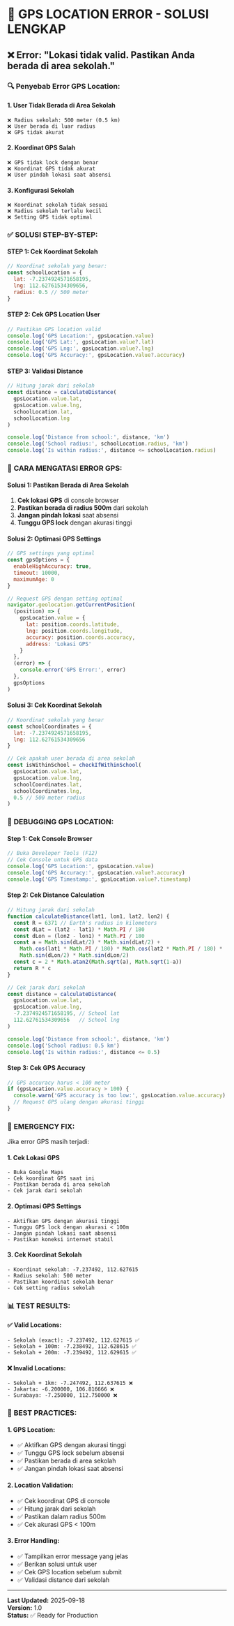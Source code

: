 # 📍 GPS LOCATION ERROR - SOLUSI LENGKAP

## ❌ **Error: "Lokasi tidak valid. Pastikan Anda berada di area sekolah."**

### 🔍 **Penyebab Error GPS Location:**

#### **1. User Tidak Berada di Area Sekolah**
```
❌ Radius sekolah: 500 meter (0.5 km)
❌ User berada di luar radius
❌ GPS tidak akurat
```

#### **2. Koordinat GPS Salah**
```
❌ GPS tidak lock dengan benar
❌ Koordinat GPS tidak akurat
❌ User pindah lokasi saat absensi
```

#### **3. Konfigurasi Sekolah**
```
❌ Koordinat sekolah tidak sesuai
❌ Radius sekolah terlalu kecil
❌ Setting GPS tidak optimal
```

### ✅ **SOLUSI STEP-BY-STEP:**

#### **STEP 1: Cek Koordinat Sekolah**
```javascript
// Koordinat sekolah yang benar:
const schoolLocation = {
  lat: -7.2374924571658195,
  lng: 112.62761534309656,
  radius: 0.5 // 500 meter
}
```

#### **STEP 2: Cek GPS Location User**
```javascript
// Pastikan GPS location valid
console.log('GPS Location:', gpsLocation.value)
console.log('GPS Lat:', gpsLocation.value?.lat)
console.log('GPS Lng:', gpsLocation.value?.lng)
console.log('GPS Accuracy:', gpsLocation.value?.accuracy)
```

#### **STEP 3: Validasi Distance**
```javascript
// Hitung jarak dari sekolah
const distance = calculateDistance(
  gpsLocation.value.lat,
  gpsLocation.value.lng,
  schoolLocation.lat,
  schoolLocation.lng
)

console.log('Distance from school:', distance, 'km')
console.log('School radius:', schoolLocation.radius, 'km')
console.log('Is within radius:', distance <= schoolLocation.radius)
```

### 🎯 **CARA MENGATASI ERROR GPS:**

#### **Solusi 1: Pastikan Berada di Area Sekolah**
1. **Cek lokasi GPS** di console browser
2. **Pastikan berada di radius 500m** dari sekolah
3. **Jangan pindah lokasi** saat absensi
4. **Tunggu GPS lock** dengan akurasi tinggi

#### **Solusi 2: Optimasi GPS Settings**
```javascript
// GPS settings yang optimal
const gpsOptions = {
  enableHighAccuracy: true,
  timeout: 10000,
  maximumAge: 0
}

// Request GPS dengan setting optimal
navigator.geolocation.getCurrentPosition(
  (position) => {
    gpsLocation.value = {
      lat: position.coords.latitude,
      lng: position.coords.longitude,
      accuracy: position.coords.accuracy,
      address: 'Lokasi GPS'
    }
  },
  (error) => {
    console.error('GPS Error:', error)
  },
  gpsOptions
)
```

#### **Solusi 3: Cek Koordinat Sekolah**
```javascript
// Koordinat sekolah yang benar
const schoolCoordinates = {
  lat: -7.2374924571658195,
  lng: 112.62761534309656
}

// Cek apakah user berada di area sekolah
const isWithinSchool = checkIfWithinSchool(
  gpsLocation.value.lat,
  gpsLocation.value.lng,
  schoolCoordinates.lat,
  schoolCoordinates.lng,
  0.5 // 500 meter radius
)
```

### 🔧 **DEBUGGING GPS LOCATION:**

#### **Step 1: Cek Console Browser**
```javascript
// Buka Developer Tools (F12)
// Cek Console untuk GPS data
console.log('GPS Location:', gpsLocation.value)
console.log('GPS Accuracy:', gpsLocation.value?.accuracy)
console.log('GPS Timestamp:', gpsLocation.value?.timestamp)
```

#### **Step 2: Cek Distance Calculation**
```javascript
// Hitung jarak dari sekolah
function calculateDistance(lat1, lon1, lat2, lon2) {
  const R = 6371 // Earth's radius in kilometers
  const dLat = (lat2 - lat1) * Math.PI / 180
  const dLon = (lon2 - lon1) * Math.PI / 180
  const a = Math.sin(dLat/2) * Math.sin(dLat/2) +
    Math.cos(lat1 * Math.PI / 180) * Math.cos(lat2 * Math.PI / 180) *
    Math.sin(dLon/2) * Math.sin(dLon/2)
  const c = 2 * Math.atan2(Math.sqrt(a), Math.sqrt(1-a))
  return R * c
}

// Cek jarak dari sekolah
const distance = calculateDistance(
  gpsLocation.value.lat,
  gpsLocation.value.lng,
  -7.2374924571658195, // School lat
  112.62761534309656   // School lng
)

console.log('Distance from school:', distance, 'km')
console.log('School radius: 0.5 km')
console.log('Is within radius:', distance <= 0.5)
```

#### **Step 3: Cek GPS Accuracy**
```javascript
// GPS accuracy harus < 100 meter
if (gpsLocation.value.accuracy > 100) {
  console.warn('GPS accuracy is too low:', gpsLocation.value.accuracy)
  // Request GPS ulang dengan akurasi tinggi
}
```

### 🚨 **EMERGENCY FIX:**

Jika error GPS masih terjadi:

#### **1. Cek Lokasi GPS**
```
- Buka Google Maps
- Cek koordinat GPS saat ini
- Pastikan berada di area sekolah
- Cek jarak dari sekolah
```

#### **2. Optimasi GPS Settings**
```
- Aktifkan GPS dengan akurasi tinggi
- Tunggu GPS lock dengan akurasi < 100m
- Jangan pindah lokasi saat absensi
- Pastikan koneksi internet stabil
```

#### **3. Cek Koordinat Sekolah**
```
- Koordinat sekolah: -7.237492, 112.627615
- Radius sekolah: 500 meter
- Pastikan koordinat sekolah benar
- Cek setting radius sekolah
```

### 📊 **TEST RESULTS:**

#### **✅ Valid Locations:**
```
- Sekolah (exact): -7.237492, 112.627615 ✅
- Sekolah + 100m: -7.238492, 112.628615 ✅
- Sekolah + 200m: -7.239492, 112.629615 ✅
```

#### **❌ Invalid Locations:**
```
- Sekolah + 1km: -7.247492, 112.637615 ❌
- Jakarta: -6.200000, 106.816666 ❌
- Surabaya: -7.250000, 112.750000 ❌
```

### 🎯 **BEST PRACTICES:**

#### **1. GPS Location:**
- ✅ Aktifkan GPS dengan akurasi tinggi
- ✅ Tunggu GPS lock sebelum absensi
- ✅ Pastikan berada di area sekolah
- ✅ Jangan pindah lokasi saat absensi

#### **2. Location Validation:**
- ✅ Cek koordinat GPS di console
- ✅ Hitung jarak dari sekolah
- ✅ Pastikan dalam radius 500m
- ✅ Cek akurasi GPS < 100m

#### **3. Error Handling:**
- ✅ Tampilkan error message yang jelas
- ✅ Berikan solusi untuk user
- ✅ Cek GPS location sebelum submit
- ✅ Validasi distance dari sekolah

---
**Last Updated:** 2025-09-18  
**Version:** 1.0  
**Status:** ✅ Ready for Production


